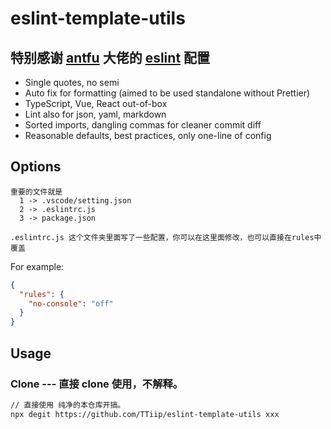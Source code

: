# eslint-template-utils

## 特别感谢 [antfu](https://github.com/antfu) 大佬的 [eslint](https://github.com/antfu/eslint-config) 配置

- Single quotes, no semi
- Auto fix for formatting (aimed to be used standalone without Prettier)
- TypeScript, Vue, React out-of-box
- Lint also for json, yaml, markdown
- Sorted imports, dangling commas for cleaner commit diff
- Reasonable defaults, best practices, only one-line of config

## Options
```
重要的文件就是
  1 -> .vscode/setting.json
  2 -> .eslintrc.js
  3 -> package.json
```
```
.eslintrc.js 这个文件夹里面写了一些配置，你可以在这里面修改，也可以直接在rules中覆盖
```
For example:
```json
{
  "rules": {
    "no-console": "off"
  }
}
```


## Usage
### Clone --- 直接 clone 使用，不解释。

```bash
// 直接使用 纯净的本仓库开搞。
npx degit https://github.com/TTiip/eslint-template-utils xxx
```

